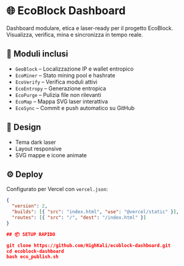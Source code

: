 # 🌐 EcoBlock Dashboard

Dashboard modulare, etica e laser-ready per il progetto EcoBlock.  
Visualizza, verifica, mina e sincronizza in tempo reale.

## 🚀 Moduli inclusi

- `GeoBlock` – Localizzazione IP e wallet entropico
- `EcoMiner` – Stato mining pool e hashrate
- `EcoVerify` – Verifica moduli attivi
- `EcoEntropy` – Generazione entropica
- `EcoPurge` – Pulizia file non rilevanti
- `EcoMap` – Mappa SVG laser interattiva
- `EcoSync` – Commit e push automatico su GitHub

## 🎨 Design

- Tema dark laser
- Layout responsive
- SVG mappe e icone animate

## ⚙️ Deploy

Configurato per Vercel con `vercel.json`:

```json
{
  "version": 2,
  "builds": [{ "src": "index.html", "use": "@vercel/static" }],
  "routes": [{ "src": "/", "dest": "/index.html" }]
}

## 📦 SETUP RAPIDO

git clone https://github.com/HighKali/ecoblock-dashboard.git
cd ecoblock-dashboard
bash eco_publish.sh







